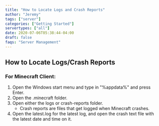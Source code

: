 ```yaml
---
title: "How to Locate Logs and Crash Reports"
author: "Jeremy"
tags: ["server"]
categories: ["Getting Started"]
servertypes: ["all"]
date: 2020-07-06T05:38:44-04:00
draft: false
faqs: "Server Management"
---
```


## How to Locate Logs/Crash Reports

### For Minecraft Client:

1. Open the Windows start menu and type in "%appdata%" and press Enter.
2. Open the .minecraft folder.
3. Open either the logs or crash-reports folder.
   - Crash reports are files that get logged when Minecraft crashes.
4. Open the latest.log for the latest log, and open the crash text file with the latest date and time on it.
